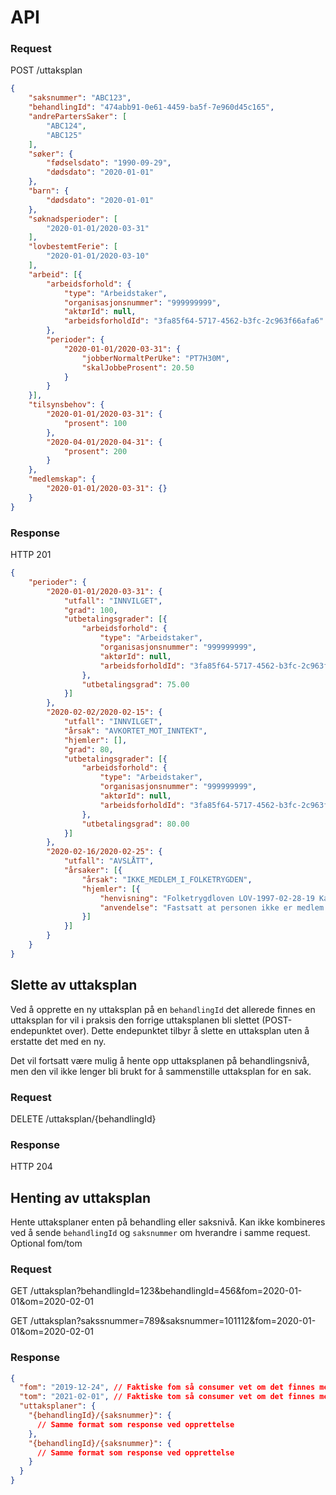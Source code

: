 # API

### Request
POST /uttaksplan

```json
{
	"saksnummer": "ABC123",
	"behandlingId": "474abb91-0e61-4459-ba5f-7e960d45c165",
	"andrePartersSaker": [
		"ABC124",
		"ABC125"
	],
	"søker": {
		"fødselsdato": "1990-09-29",
		"dødsdato": "2020-01-01"
	},
	"barn": {
		"dødsdato": "2020-01-01"
	},
	"søknadsperioder": [
		"2020-01-01/2020-03-31"
	],
	"lovbestemtFerie": [
		"2020-01-01/2020-03-10"
	],
	"arbeid": [{
		"arbeidsforhold": {
			"type": "Arbeidstaker",
			"organisasjonsnummer": "999999999",
			"aktørId": null,
			"arbeidsforholdId": "3fa85f64-5717-4562-b3fc-2c963f66afa6"
		},
		"perioder": {
			"2020-01-01/2020-03-31": {
				"jobberNormaltPerUke": "PT7H30M",
				"skalJobbeProsent": 20.50
			}
		}
	}],
	"tilsynsbehov": {
		"2020-01-01/2020-03-31": {
			"prosent": 100
		},
		"2020-04-01/2020-04-31": {
			"prosent": 200
		}
	},
	"medlemskap": {
		"2020-01-01/2020-03-31": {}
	}
}
```

### Response
HTTP 201

```json
{
	"perioder": {
		"2020-01-01/2020-03-31": {
			"utfall": "INNVILGET",
			"grad": 100,
			"utbetalingsgrader": [{
				"arbeidsforhold": {
					"type": "Arbeidstaker",
					"organisasjonsnummer": "999999999",
					"aktørId": null,
					"arbeidsforholdId": "3fa85f64-5717-4562-b3fc-2c963f66afa6"
				},
				"utbetalingsgrad": 75.00
			}]
		},
		"2020-02-02/2020-02-15": {
			"utfall": "INNVILGET",
			"årsak": "AVKORTET_MOT_INNTEKT",
			"hjemler": [],
			"grad": 80,
			"utbetalingsgrader": [{
				"arbeidsforhold": {
					"type": "Arbeidstaker",
					"organisasjonsnummer": "999999999",
					"aktørId": null,
					"arbeidsforholdId": "3fa85f64-5717-4562-b3fc-2c963f66afa6"
				},
				"utbetalingsgrad": 80.00
			}]
		},
		"2020-02-16/2020-02-25": {
			"utfall": "AVSLÅTT",
			"årsaker": [{
				"årsak": "IKKE_MEDLEM_I_FOLKETRYGDEN",
				"hjemler": [{
					"henvisning": "Folketrygdloven LOV-1997-02-28-19 Kapittel 2",
					"anvendelse": "Fastsatt at personen ikke er medlem av folketrygden i perioden."
				}]
			}]
		}
	}
}
```

## Slette av uttaksplan
Ved å opprette en ny uttaksplan på en `behandlingId` det allerede finnes en uttaksplan for vil i praksis den forrige uttaksplanen bli slettet (POST-endepunktet over).
Dette endepunktet tilbyr å slette en uttaksplan uten å erstatte det med en ny. 

Det vil fortsatt være mulig å hente opp uttaksplanen på behandlingsnivå, men den vil ikke lenger bli brukt for å sammenstille uttaksplan for en sak.

### Request
DELETE /uttaksplan/{behandlingId}

### Response
HTTP 204

## Henting av uttaksplan
Hente uttaksplaner enten på behandling eller saksnivå.
Kan ikke kombineres ved å sende `behandlingId` og `saksnummer` om hverandre i samme request.
Optional fom/tom

### Request
GET /uttaksplan?behandlingId=123&behandlingId=456&fom=2020-01-01&om=2020-02-01

GET /uttaksplan?sakssnummer=789&saksnummer=101112&fom=2020-01-01&om=2020-02-01

### Response

```json
{
  "fom": "2019-12-24", // Faktiske fom så consumer vet om det finnes mer før
  "tom": "2021-02-01", // Faktiske tom så consumer vet om det finnes mer etter
  "uttaksplaner": {
    "{behandlingId}/{saksnummer}": {
      // Samme format som response ved opprettelse
    },
    "{behandlingId}/{saksnummer}": {
      // Samme format som response ved opprettelse
    }
  }
}
```
